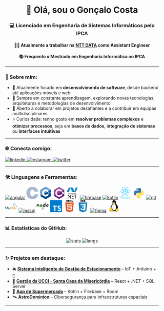 <h1 align="center">👋 Olá, sou o Gonçalo Costa</h1>
<h3 align="center">💻 Licenciado em Engenharia de Sistemas Informáticos pelo IPCA</h3>
<h4 align="center">👨‍💻 Atualmente a trabalhar na <a href="https://pt.nttdata.com/" target="_blank">NTT DATA</a> como Assistant Engineer</h4>
<h4 align="center">📚 Frequento o Mestrado em Engenharia Informática no IPCA</h4>

---

### 🚀 Sobre mim:
- 🔭 Atualmente focado em **desenvolvimento de software**, desde backend até aplicações móveis e web  
- 🌱 Sempre em constante aprendizagem, explorando novas tecnologias, arquiteturas e metodologias de desenvolvimento  
- 👯 Aberto a colaborar em projetos desafiantes e a contribuir em equipas multidisciplinares  
- ⚡ Curiosidade: tenho gosto em **resolver problemas complexos** e **otimizar processos**, seja em **bases de dados**, **integração de sistemas** ou **interfaces intuitivas**


---

### 🌐 Conecta comigo:
<p align="left">
<a href="https://www.linkedin.com/in/gon%C3%A7alo-costa-3b3230288/" target="blank">
<img align="center" src="https://raw.githubusercontent.com/rahuldkjain/github-profile-readme-generator/master/src/images/icons/Social/linked-in-alt.svg" alt="linkedin" height="30" width="40" />
</a>
<a href="https://www.instagram.com/goncalo04costa/" target="blank">
<img align="center" src="https://raw.githubusercontent.com/rahuldkjain/github-profile-readme-generator/master/src/images/icons/Social/instagram.svg" alt="instagram" height="30" width="40" />
</a>
<a href="https://x.com/Goncalo__Costa" target="blank">
<img align="center" src="https://raw.githubusercontent.com/rahuldkjain/github-profile-readme-generator/master/src/images/icons/Social/twitter.svg" alt="twitter" height="30" width="40" />
</a>
</p>


---

### 🛠️ Linguagens e Ferramentas:
<p align="left">
<a href="https://angular.io" target="_blank"><img src="https://angular.io/assets/images/logos/angular/angular.svg" alt="angular" width="40" height="40"/></a>
<a href="https://www.cprogramming.com/" target="_blank"><img src="https://raw.githubusercontent.com/devicons/devicon/master/icons/c/c-original.svg" alt="c" width="40" height="40"/></a>
<a href="https://www.w3schools.com/cpp/" target="_blank"><img src="https://raw.githubusercontent.com/devicons/devicon/master/icons/cplusplus/cplusplus-original.svg" alt="cplusplus" width="40" height="40"/></a>
<a href="https://www.w3schools.com/cs/" target="_blank"><img src="https://raw.githubusercontent.com/devicons/devicon/master/icons/csharp/csharp-original.svg" alt="csharp" width="40" height="40"/></a>
<a href="https://dotnet.microsoft.com/" target="_blank"><img src="https://raw.githubusercontent.com/devicons/devicon/master/icons/dot-net/dot-net-original-wordmark.svg" alt="dotnet" width="40" height="40"/></a>
<a href="https://firebase.google.com/" target="_blank"><img src="https://www.vectorlogo.zone/logos/firebase/firebase-icon.svg" alt="firebase" width="40" height="40"/></a>
<a href="https://kotlinlang.org" target="_blank"><img src="https://www.vectorlogo.zone/logos/kotlinlang/kotlinlang-icon.svg" alt="kotlin" width="40" height="40"/></a>
<a href="https://reactjs.org/" target="_blank"><img src="https://raw.githubusercontent.com/devicons/devicon/master/icons/react/react-original-wordmark.svg" alt="react" width="40" height="40"/></a>
<a href="https://www.python.org" target="_blank"><img src="https://raw.githubusercontent.com/devicons/devicon/master/icons/python/python-original.svg" alt="python" width="40" height="40"/></a>
<a href="https://git-scm.com/" target="_blank"><img src="https://www.vectorlogo.zone/logos/git-scm/git-scm-icon.svg" alt="git" width="40" height="40"/></a>
<a href="https://www.mysql.com/" target="_blank"><img src="https://raw.githubusercontent.com/devicons/devicon/master/icons/mysql/mysql-original-wordmark.svg" alt="mysql" width="40" height="40"/></a>
<a href="https://www.microsoft.com/en-us/sql-server" target="_blank"><img src="https://www.svgrepo.com/show/303229/microsoft-sql-server-logo.svg" alt="mssql" width="40" height="40"/></a>
<a href="https://nodejs.org" target="_blank"><img src="https://raw.githubusercontent.com/devicons/devicon/master/icons/nodejs/nodejs-original-wordmark.svg" alt="nodejs" width="40" height="40"/></a>
<a href="https://www.typescriptlang.org/" target="_blank"><img src="https://raw.githubusercontent.com/devicons/devicon/master/icons/typescript/typescript-original.svg" alt="typescript" width="40" height="40"/></a>
<a href="https://www.w3.org/html/" target="_blank"><img src="https://raw.githubusercontent.com/devicons/devicon/master/icons/html5/html5-original-wordmark.svg" alt="html5" width="40" height="40"/></a>
<a href="https://www.w3schools.com/css/" target="_blank"><img src="https://raw.githubusercontent.com/devicons/devicon/master/icons/css3/css3-original-wordmark.svg" alt="css3" width="40" height="40"/></a>
<a href="https://www.figma.com/" target="_blank"><img src="https://www.vectorlogo.zone/logos/figma/figma-icon.svg" alt="figma" width="40" height="40"/></a>
<a href="https://www.linux.org/" target="_blank"><img src="https://raw.githubusercontent.com/devicons/devicon/master/icons/linux/linux-original.svg" alt="linux" width="40" height="40"/></a>
</p>

---

### 📊 Estatísticas do GitHub:
<p align="center">
<img src="https://github-readme-stats.vercel.app/api?username=Goncalo04Costa&show_icons=true&theme=tokyonight" alt="stats" />
<img src="https://github-readme-stats.vercel.app/api/top-langs/?username=Goncalo04Costa&layout=compact&theme=tokyonight" alt="langs" />
</p>

---

### ✨ Projetos em destaque:
- 🚘 **[Sistema Inteligente de Gestão de Estacionamento](#)** – IoT + Arduino + C
- 🏥 **[Gestão da UCCI - Santa Casa da Misericórdia](#)** – React + .NET + SQL Server  
- 🛒 **[App de Supermercado](#)** – Kotlin + Firebase + Room  
- 🛰️ **[AstroDominion](#)** – Cibersegurança para infraestruturas espaciais  

---
